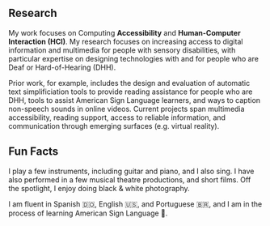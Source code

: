 
## Research

My work focuses on Computing **Accessibility** and **Human-Computer Interaction (HCI)**. My research focuses on increasing access to digital information and multimedia for people with sensory disabilities, with particular expertise on designing technologies with and for people who are Deaf or Hard-of-Hearing (DHH). 

Prior work, for example, includes the design and evaluation of automatic text simplificiation tools to provide reading assistance for people who are DHH, tools to assist American Sign Language learners, and ways to caption non-speech sounds in online videos. Current projects span  multimedia accessibility, reading support, access to reliable information, and communication through emerging surfaces (e.g. virtual reality).


## Fun Facts

I play a few instruments, including guitar and piano, and I also sing. I have also performed in a few musical theatre productions, and short films. Off the spotlight, I enjoy doing black & white photography.

I am fluent in Spanish 🇩🇴, English 🇺🇸, and Portuguese 🇧🇷, and I am in the process of learning American Sign Language 🤟.
